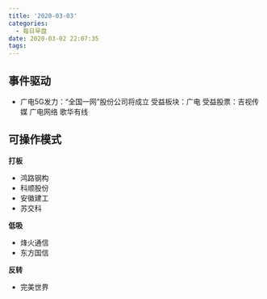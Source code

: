 ```yaml
---
title: '2020-03-03'
categories:
  - 每日早盘
date: 2020-03-02 22:07:35
tags:
---
```

## 事件驱动

- 广电5G发力：“全国一网”股份公司将成立
  受益板块：广电
  受益股票：吉视传媒 广电网络 歌华有线

## 可操作模式
**打板**

- 鸿路钢构
- 科顺股份
- 安徽建工
- 苏交科

**低吸**

- 烽火通信
- 东方国信

**反转**

- 完美世界
